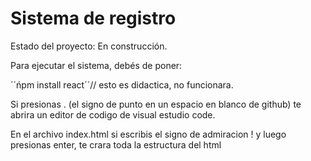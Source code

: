 <h1> Sistema de registro </h1>

Estado del proyecto: En construcción.

Para ejecutar el sistema, debés de poner:

´´ńpm install react´´// esto es didactica, no funcionara.

Si presionas . (el signo de punto en un espacio en blanco de github) te abrira un editor de codigo de visual estudio code.

En el archivo index.html si escribis el signo de admiracion ! y luego presionas enter, te crara toda la estructura del html
